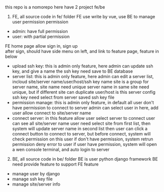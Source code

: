 this repo is a nomorepo
here have 2 project fe/be 
1. FE, all source code in fe/ folder
FE use write by vue, use BE to manage user permission
permission
  - admin: have full permission
  - user: with partial permission

FE home page allow sign in, sign up  
after sign, should have side menu on left, and link to feature page, feature in below
- upload ssh key: this is admin only feature, here admin can update ssh key, and give a name
  the ssh key need save to BE database
- server list: this is admin only feature, here admin can edit a server list, incloud site/server name/user/host/ssh key name
  site is a group for server name, site name need unique
  server name in same site need unique, but if different site can duplicate
  user/host is this server config 
  ssh key need select from server saved ssh key file
- permission manage: this is admin only feature, in default all user don't have permission to connect to server
  admin can select user in here, add user allow connect to site/server name  
- connect server: in this feature allow user select server to connect
  user can see all site/server name 
  user need select site from first list, then system will update server name in second list
  then user can click a connect button to connect to server, but before connect, system will check permission on this user
  if don't have permission, system retrun permission deny error to user
  if user have permission, system will open a wen console terminal, and auto login to server

2. BE, all source code in be/ folder
BE is user python django framework 
BE need provide feature to support FE feature
- manage user by django
- manage ssh key file
- manage site/server info 
